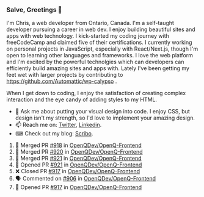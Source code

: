 ### Salve, Greetings 👋

I'm Chris, a web developer from Ontario, Canada. I'm a self-taught developer pursuing a career in web dev. I enjoy building beautiful sites and apps with web technology.
I kick-started my coding journey with freeCodeCamp and claimed five of their certifications.  I currently working on personal projects in JavaScript, especially with React/Next.js, though I'm open to learning other languages and frameworks. I love the web platform and I'm excited by the powerful technolgies which can developers can efficiently build amazing sites and apps with. Lately I've been getting my feet wet with larger projects by contributing to https://github.com/Automattic/wp-calypso .

When I get down to coding, I enjoy the satisfaction of creating complex interaction and the eye candy of adding styles to my HTML. 

- 💬 Ask me about putting your visual design into code. I enjoy CSS, but design isn't my strength, so I'd love to implement your amazing design.
- 📫 Reach me on: [Twitter](https://twitter.com/Christo28120856), [Linkedin](https://www.linkedin.com/in/christopher-stevers-07b9a5204/).
- ⌨ Check out my blog: [Scribo](https://christopherstevers.cf).
<!--
**Christopher-Stevers/Christopher-Stevers** is a ✨ _special_ ✨ repository because its `README.md` (this file) appears on your GitHub profile.

Here are some ideas to get you started:

- 🔭 I’m currently working on ...
- 🌱 I’m currently learning ...
- 👯 I’m looking to collaborate on ...
- 🤔 I’m looking for help with ...
- 😄 Pronouns: ...
- ⚡ Fun fact: ...
-->

<!--START_SECTION:activity-->
1. 🎉 Merged PR [#918](https://github.com/OpenQDev/OpenQ-Frontend/pull/918) in [OpenQDev/OpenQ-Frontend](https://github.com/OpenQDev/OpenQ-Frontend)
2. 🎉 Merged PR [#920](https://github.com/OpenQDev/OpenQ-Frontend/pull/920) in [OpenQDev/OpenQ-Frontend](https://github.com/OpenQDev/OpenQ-Frontend)
3. 🎉 Merged PR [#921](https://github.com/OpenQDev/OpenQ-Frontend/pull/921) in [OpenQDev/OpenQ-Frontend](https://github.com/OpenQDev/OpenQ-Frontend)
4. 💪 Opened PR [#921](https://github.com/OpenQDev/OpenQ-Frontend/pull/921) in [OpenQDev/OpenQ-Frontend](https://github.com/OpenQDev/OpenQ-Frontend)
5. ❌ Closed PR [#917](https://github.com/OpenQDev/OpenQ-Frontend/pull/917) in [OpenQDev/OpenQ-Frontend](https://github.com/OpenQDev/OpenQ-Frontend)
6. 🗣 Commented on [#906](https://github.com/OpenQDev/OpenQ-Frontend/issues/906) in [OpenQDev/OpenQ-Frontend](https://github.com/OpenQDev/OpenQ-Frontend)
7. 💪 Opened PR [#917](https://github.com/OpenQDev/OpenQ-Frontend/pull/917) in [OpenQDev/OpenQ-Frontend](https://github.com/OpenQDev/OpenQ-Frontend)
<!--END_SECTION:activity-->
